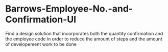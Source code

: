 # Barrows-Employee-No.-and-Confirmation-UI
Find a design solution that incorporates both the quantity confirmation and the employee code in order to reduce the amount of steps and the amount of developement work to be done
